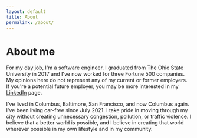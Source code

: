 ```yaml
---
layout: default 
title: About
permalink: /about/
---
```

# About me

For my day job, I'm a software engineer. I graduated from The Ohio State University in 2017 and I've now worked for three Fortune 500 companies. My opinions here do not represent any of my current or former employers. If you're a potential future employer, you may be more interested in my [LinkedIn](https://www.linkedin.com/in/william-van-der-laar/) page.

I've lived in Columbus, Baltimore, San Francisco, and now Columbus again. I've been living car-free since July 2021. I take pride in moving through my city without creating unnecessary congestion, pollution, or traffic violence. I believe that a better world is possible, and I believe in creating that world wherever possible in my own lifestyle and in my community.
